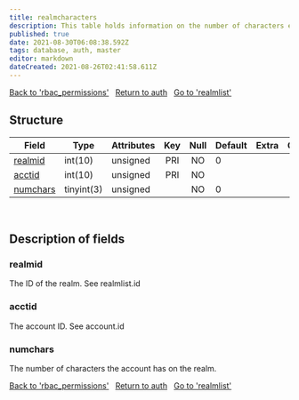 ```yaml
---
title: realmcharacters
description: This table holds information on the number of characters each account has for each realm. The data in this table is maintained by the core.
published: true
date: 2021-08-30T06:08:38.592Z
tags: database, auth, master
editor: markdown
dateCreated: 2021-08-26T02:41:58.611Z
---
```


<a href="https://dev.trinitycore.info/en/database/master/auth/rbac_permissions" class="mt-5 v-btn v-btn--depressed v-btn--flat v-btn--outlined theme--light v-size--default darkblue--text text--lighten-3"><span class="v-btn__content"><i aria-hidden="true" class="v-icon notranslate v-icon--left mdi mdi-arrow-left theme--light"></i><span>Back to 'rbac_permissions'</span></span></a>&nbsp;&nbsp;&nbsp;<a href="https://dev.trinitycore.info/en/database/master/auth/home" class="mt-5 v-btn v-btn--depressed v-btn--flat v-btn--outlined theme--light v-size--default darkblue--text text--lighten-3"><span class="v-btn__content"><i aria-hidden="true" class="v-icon notranslate v-icon--left mdi mdi-home-outline theme--light"></i><span>Return to auth</span></span></a>&nbsp;&nbsp;&nbsp;<a href="https://dev.trinitycore.info/en/database/master/auth/realmlist" class="mt-5 v-btn v-btn--depressed v-btn--flat v-btn--outlined theme--light v-size--default darkblue--text text--lighten-3"><span class="v-btn__content"><span>Go to 'realmlist'</span><i aria-hidden="true" class="v-icon notranslate v-icon--right mdi mdi-arrow-right theme--light"></i></span></a>

## Structure

| Field | Type | Attributes | Key | Null | Default | Extra | Comment |
|---|---|---|:---:|:---:|---|---|---|
[realmid](#realmid) | int(10) | unsigned | PRI | NO | 0 |  |  |
[acctid](#acctid) | int(10) | unsigned | PRI | NO |  |  |  |
[numchars](#numchars) | tinyint(3) | unsigned |  | NO | 0 |  |  |

&nbsp;
## Description of fields

### realmid   
The ID of the realm. See realmlist.id
&nbsp;
    
### acctid  
The account ID. See account.id
&nbsp;

### numchars
The number of characters the account has on the realm.
&nbsp;

<a href="https://dev.trinitycore.info/en/database/master/auth/rbac_permissions" class="mt-5 v-btn v-btn--depressed v-btn--flat v-btn--outlined theme--light v-size--default darkblue--text text--lighten-3"><span class="v-btn__content"><i aria-hidden="true" class="v-icon notranslate v-icon--left mdi mdi-arrow-left theme--light"></i><span>Back to 'rbac_permissions'</span></span></a>&nbsp;&nbsp;&nbsp;<a href="https://dev.trinitycore.info/en/database/master/auth/home" class="mt-5 v-btn v-btn--depressed v-btn--flat v-btn--outlined theme--light v-size--default darkblue--text text--lighten-3"><span class="v-btn__content"><i aria-hidden="true" class="v-icon notranslate v-icon--left mdi mdi-home-outline theme--light"></i><span>Return to auth</span></span></a>&nbsp;&nbsp;&nbsp;<a href="https://dev.trinitycore.info/en/database/master/auth/realmlist" class="mt-5 v-btn v-btn--depressed v-btn--flat v-btn--outlined theme--light v-size--default darkblue--text text--lighten-3"><span class="v-btn__content"><span>Go to 'realmlist'</span><i aria-hidden="true" class="v-icon notranslate v-icon--right mdi mdi-arrow-right theme--light"></i></span></a>